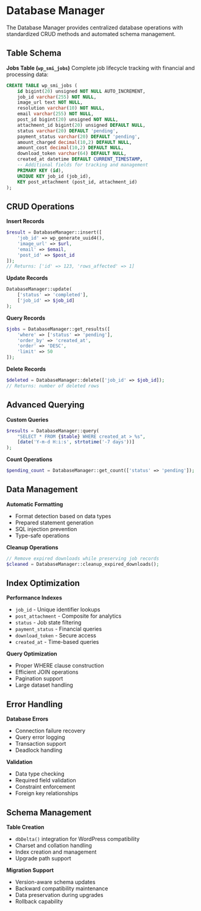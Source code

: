 # Database Manager

The Database Manager provides centralized database operations with standardized CRUD methods and automated schema management.

## Table Schema

**Jobs Table (`wp_smi_jobs`)**
Complete job lifecycle tracking with financial and processing data:

```sql
CREATE TABLE wp_smi_jobs (
    id bigint(20) unsigned NOT NULL AUTO_INCREMENT,
    job_id varchar(255) NOT NULL,
    image_url text NOT NULL,
    resolution varchar(10) NOT NULL,
    email varchar(255) NOT NULL,
    post_id bigint(20) unsigned NOT NULL,
    attachment_id bigint(20) unsigned DEFAULT NULL,
    status varchar(20) DEFAULT 'pending',
    payment_status varchar(20) DEFAULT 'pending',
    amount_charged decimal(10,2) DEFAULT NULL,
    amount_cost decimal(10,2) DEFAULT NULL,
    download_token varchar(64) DEFAULT NULL,
    created_at datetime DEFAULT CURRENT_TIMESTAMP,
    -- Additional fields for tracking and management
    PRIMARY KEY (id),
    UNIQUE KEY job_id (job_id),
    KEY post_attachment (post_id, attachment_id)
);
```

## CRUD Operations

**Insert Records**
```php
$result = DatabaseManager::insert([
    'job_id' => wp_generate_uuid4(),
    'image_url' => $url,
    'email' => $email,
    'post_id' => $post_id
]);
// Returns: ['id' => 123, 'rows_affected' => 1]
```

**Update Records**
```php
DatabaseManager::update(
    ['status' => 'completed'],
    ['job_id' => $job_id]
);
```

**Query Records**
```php
$jobs = DatabaseManager::get_results([
    'where' => ['status' => 'pending'],
    'order_by' => 'created_at',
    'order' => 'DESC',
    'limit' => 50
]);
```

**Delete Records**
```php
$deleted = DatabaseManager::delete(['job_id' => $job_id]);
// Returns: number of deleted rows
```

## Advanced Querying

**Custom Queries**
```php
$results = DatabaseManager::query(
    "SELECT * FROM {$table} WHERE created_at > %s",
    [date('Y-m-d H:i:s', strtotime('-7 days'))]
);
```

**Count Operations**
```php
$pending_count = DatabaseManager::get_count(['status' => 'pending']);
```

## Data Management

**Automatic Formatting**
- Format detection based on data types
- Prepared statement generation
- SQL injection prevention
- Type-safe operations

**Cleanup Operations**
```php
// Remove expired downloads while preserving job records
$cleaned = DatabaseManager::cleanup_expired_downloads();
```

## Index Optimization

**Performance Indexes**
- `job_id` - Unique identifier lookups
- `post_attachment` - Composite for analytics
- `status` - Job state filtering
- `payment_status` - Financial queries
- `download_token` - Secure access
- `created_at` - Time-based queries

**Query Optimization**
- Proper WHERE clause construction
- Efficient JOIN operations
- Pagination support
- Large dataset handling

## Error Handling

**Database Errors**
- Connection failure recovery
- Query error logging
- Transaction support
- Deadlock handling

**Validation**
- Data type checking
- Required field validation
- Constraint enforcement
- Foreign key relationships

## Schema Management

**Table Creation**
- `dbDelta()` integration for WordPress compatibility
- Charset and collation handling
- Index creation and management
- Upgrade path support

**Migration Support**
- Version-aware schema updates
- Backward compatibility maintenance
- Data preservation during upgrades
- Rollback capability